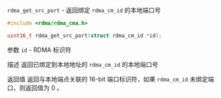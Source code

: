 `rdma_get_src_port` - 返回绑定 `rdma_cm_id` 的本地端口号

```c
#include <rdma/rdma_cma.h>

uint16_t rdma_get_src_port(struct rdma_cm_id *id);
```

参数
`id` - RDMA 标识符

描述
返回已绑定到本地地址的 `rdma_cm_id` 的本地端口号

返回值
返回与本地端点关联的 16-bit 端口标识符，如果 `rdma_cm_id` 未绑定端口，则返回值为 0 。
